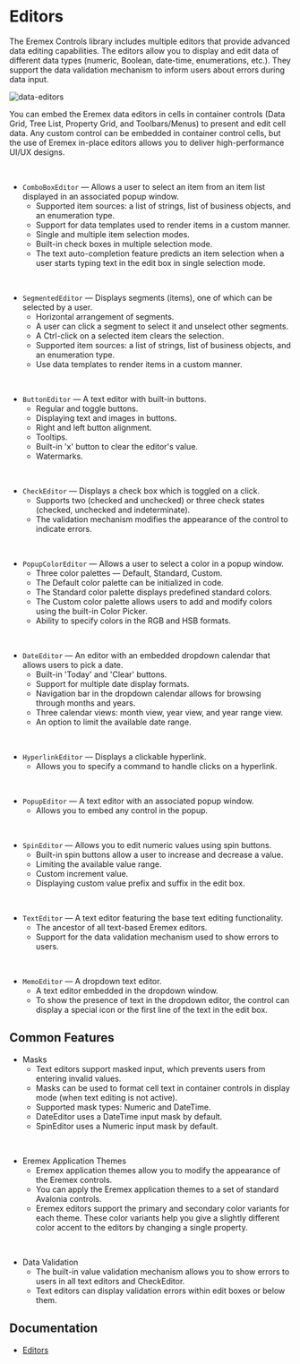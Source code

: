 # Editors

The Eremex Controls library includes multiple editors that provide advanced data editing capabilities. The editors allow you to display and edit data of different data types (numeric, Boolean, date-time, enumerations, etc.). They support the data validation mechanism to inform users about errors during data input. 

![data-editors](images/data-editors.png)

You can embed the Eremex data editors in cells in container controls (Data Grid, Tree List, Property Grid, and Toolbars/Menus) to present and edit cell data. Any custom control can be embedded in container control cells, but the use of Eremex in-place editors allows you to deliver high-performance UI/UX designs.

<br/>

- `ComboBoxEditor` — Allows a user to select an item from an item list displayed in an associated popup window. 
   - Supported item sources: a list of strings, list of business objects, and an enumeration type.
   - Support for data templates used to render items in a custom manner.
   - Single and multiple item selection modes.
   - Built-in check boxes in multiple selection mode.
   - The text auto-completion feature predicts an item selection when a user starts typing text in the edit box in single selection mode.

<br/>

- `SegmentedEditor` — Displays segments (items), one of which can be selected by a user.
    - Horizontal arrangement of segments.
    - A user can click a segment to select it and unselect other segments.
    - A Ctrl-click on a selected item clears the selection.
    - Supported item sources: a list of strings, list of business objects, and an enumeration type.
    - Use data templates to render items in a custom manner.

<br/>

- `ButtonEditor` —  A text editor with built-in buttons.
    - Regular and toggle buttons.
    - Displaying text and images in buttons.
    - Right and left button alignment.
    - Tooltips.
    - Built-in 'x' button to clear the editor's value.
    - Watermarks.

<br/>

- `CheckEditor` — Displays a check box which is toggled on a click.
    - Supports two (checked and unchecked) or three check states (checked, unchecked and indeterminate).
    - The validation mechanism modifies the appearance of the control to indicate errors.

<br/>

- `PopupColorEditor` — Allows a user to select a color in a popup window.
    - Three color palettes — Default, Standard, Custom.
    - The Default color palette can be initialized in code.
    - The Standard color palette displays predefined standard colors.
    - The Custom color palette allows users to add and modify colors using the built-in Color Picker.
    - Ability to specify colors in the RGB and HSB formats.
        
<br/>

- `DateEditor` — An editor with an embedded dropdown calendar that allows users to pick a date.
    - Built-in 'Today' and 'Clear' buttons.
    - Support for multiple date display formats.
    - Navigation bar in the dropdown calendar allows for browsing through months and years.
    - Three calendar views: month view, year view, and year range view.
    - An option to limit the available date range.

<br/>

- `HyperlinkEditor` — Displays a clickable hyperlink.
    - Allows you to specify a command to handle clicks on a hyperlink.

<br/>

- `PopupEditor` — A text editor with an associated popup window.
    - Allows you to embed any control in the popup.

<br/>

- `SpinEditor` — Allows you to edit numeric values using spin buttons.
    - Built-in spin buttons allow a user to increase and decrease a value.
    - Limiting the available value range.
    - Custom increment value.
    - Displaying custom value prefix and suffix in the edit box.

<br/>

- `TextEditor` — A text editor featuring the base text editing functionality.
    - The ancestor of all text-based Eremex editors.
    - Support for the data validation mechanism used to show errors to users.

<br/>

- `MemoEditor`  — A dropdown text editor.
    - A text editor embedded in the dropdown window.
    - To show the presence of text in the dropdown editor, the control can display a special icon or the first line of the text in the edit box. 


## Common Features

- Masks
    - Text editors support masked input, which prevents users from entering invalid values.
    - Masks can be used to format cell text in container controls in display mode (when text editing is not active).
    - Supported mask types: Numeric and DateTime.
    - DateEditor uses a DateTime input mask by default.
    - SpinEditor uses a Numeric input mask by default.

<br/>

- Eremex Application Themes
    - Eremex application themes allow you to modify the appearance of the Eremex controls.
    - You can apply the Eremex application themes to a set of standard Avalonia controls.
    - Eremex editors support the primary and secondary color variants for each theme. These color variants help you give a slightly different color accent to the editors by changing a single property.

<br/>

- Data Validation
    - The built-in value validation mechanism allows you to show errors to users in all text editors and CheckEditor.
    - Text editors can display validation errors within edit boxes or below them.

## Documentation

- [Editors](https://eremexcontrols.net/controls/editors/)
